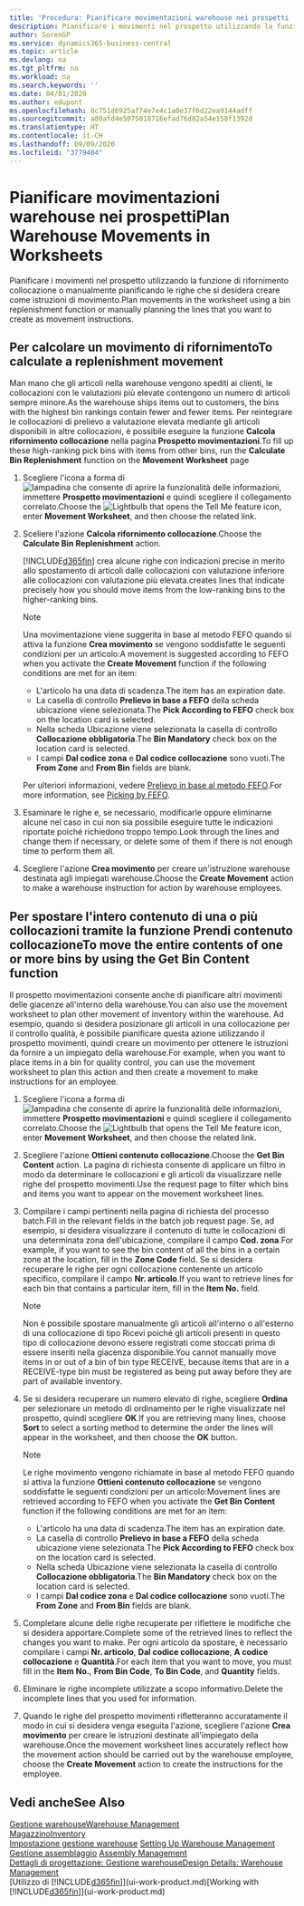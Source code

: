 ```yaml
---
title: 'Procedura: Pianificare movimentazioni warehouse nei prospetti | Documenti Microsoft'
description: Pianificare i movimenti nel prospetto utilizzando la funzione di rifornimento collocazione o manualmente pianificando le righe che si desidera creare come istruzioni di movimento.
author: SorenGP
ms.service: dynamics365-business-central
ms.topic: article
ms.devlang: na
ms.tgt_pltfrm: na
ms.workload: na
ms.search.keywords: ''
ms.date: 04/01/2020
ms.author: edupont
ms.openlocfilehash: 8c751d6925af74e7e4c1a0e37f6d22ea9144adff
ms.sourcegitcommit: a80afd4e5075018716efad76d82a54e158f1392d
ms.translationtype: HT
ms.contentlocale: it-CH
ms.lasthandoff: 09/09/2020
ms.locfileid: "3779404"
---
```

# <a name="plan-warehouse-movements-in-worksheets"></a><span data-ttu-id="0ce84-103">Pianificare movimentazioni warehouse nei prospetti</span><span class="sxs-lookup"><span data-stu-id="0ce84-103">Plan Warehouse Movements in Worksheets</span></span>
<span data-ttu-id="0ce84-104">Pianificare i movimenti nel prospetto utilizzando la funzione di rifornimento collocazione o manualmente pianificando le righe che si desidera creare come istruzioni di movimento.</span><span class="sxs-lookup"><span data-stu-id="0ce84-104">Plan movements in the worksheet using a bin replenishment function or manually planning the lines that you want to create as movement instructions.</span></span>  

## <a name="to-calculate-a-replenishment-movement"></a><span data-ttu-id="0ce84-105">Per calcolare un movimento di rifornimento</span><span class="sxs-lookup"><span data-stu-id="0ce84-105">To calculate a replenishment movement</span></span>  
<span data-ttu-id="0ce84-106">Man mano che gli articoli nella warehouse vengono spediti ai clienti, le collocazioni con le valutazioni più elevate contengono un numero di articoli sempre minore.</span><span class="sxs-lookup"><span data-stu-id="0ce84-106">As the warehouse ships items out to customers, the bins with the highest bin rankings contain fewer and fewer items.</span></span> <span data-ttu-id="0ce84-107">Per reintegrare le collocazioni di prelievo a valutazione elevata mediante gli articoli disponibili in altre collocazioni, è possibile eseguire la funzione **Calcola rifornimento collocazione** nella pagina **Prospetto movimentazioni**.</span><span class="sxs-lookup"><span data-stu-id="0ce84-107">To fill up these high-ranking pick bins with items from other bins, run the **Calculate Bin Replenishment** function on the **Movement Worksheet** page</span></span>

1.  <span data-ttu-id="0ce84-108">Scegliere l'icona a forma di ![lampadina che consente di aprire la funzionalità delle informazioni](media/ui-search/search_small.png "Informazioni sull'operazione che si desidera eseguire"), immettere **Prospetto movimentazioni** e quindi scegliere il collegamento correlato.</span><span class="sxs-lookup"><span data-stu-id="0ce84-108">Choose the ![Lightbulb that opens the Tell Me feature](media/ui-search/search_small.png "Tell me what you want to do") icon, enter **Movement Worksheet**, and then choose the related link.</span></span>  
2.  <span data-ttu-id="0ce84-109">Sceliere l'azione **Calcola rifornimento collocazione**.</span><span class="sxs-lookup"><span data-stu-id="0ce84-109">Choose the **Calculate Bin Replenishment** action.</span></span>  

    [!INCLUDE[d365fin](includes/d365fin_md.md)] <span data-ttu-id="0ce84-110">crea alcune righe con indicazioni precise in merito allo spostamento di articoli dalle collocazioni con valutazione inferiore alle collocazioni con valutazione più elevata.</span><span class="sxs-lookup"><span data-stu-id="0ce84-110">creates lines that indicate precisely how you should move items from the low-ranking bins to the higher-ranking bins.</span></span>  

    > [!NOTE]  
    >  <span data-ttu-id="0ce84-111">Una movimentazione viene suggerita in base al metodo FEFO quando si attiva la funzione **Crea movimento** se vengono soddisfatte le seguenti condizioni per un articolo:</span><span class="sxs-lookup"><span data-stu-id="0ce84-111">A movement is suggested according to FEFO when you activate the **Create Movement** function if the following conditions are met for an item:</span></span>  
    >   
    >  -   <span data-ttu-id="0ce84-112">L'articolo ha una data di scadenza.</span><span class="sxs-lookup"><span data-stu-id="0ce84-112">The item has an expiration date.</span></span>  
    > -   <span data-ttu-id="0ce84-113">La casella di controllo **Prelievo in base a FEFO** della scheda ubicazione viene selezionata.</span><span class="sxs-lookup"><span data-stu-id="0ce84-113">The **Pick According to FEFO** check box on the location card is selected.</span></span>  
    > -   <span data-ttu-id="0ce84-114">Nella scheda Ubicazione viene selezionata la casella di controllo **Collocazione obbligatoria**.</span><span class="sxs-lookup"><span data-stu-id="0ce84-114">The **Bin Mandatory** check box on the location card is selected.</span></span>  
    > -   <span data-ttu-id="0ce84-115">I campi **Dal codice zona** e **Dal codice collocazione** sono vuoti.</span><span class="sxs-lookup"><span data-stu-id="0ce84-115">The **From Zone** and **From Bin** fields are blank.</span></span>  

    <span data-ttu-id="0ce84-116">Per ulteriori informazioni, vedere [Prelievo in base al metodo FEFO](warehouse-picking-by-fefo.md).</span><span class="sxs-lookup"><span data-stu-id="0ce84-116">For more information, see [Picking by FEFO](warehouse-picking-by-fefo.md).</span></span>  

3.  <span data-ttu-id="0ce84-117">Esaminare le righe e, se necessario, modificarle oppure eliminarne alcune nel caso in cui non sia possibile eseguire tutte le indicazioni riportate poiché richiedono troppo tempo.</span><span class="sxs-lookup"><span data-stu-id="0ce84-117">Look through the lines and change them if necessary, or delete some of them if there is not enough time to perform them all.</span></span>  
4.  <span data-ttu-id="0ce84-118">Scegliere l'azione **Crea movimento** per creare un'istruzione warehouse destinata agli impiegati warehouse.</span><span class="sxs-lookup"><span data-stu-id="0ce84-118">Choose the **Create Movement** action to make a warehouse instruction for action by warehouse employees.</span></span>  

## <a name="to-move-the-entire-contents-of-one-or-more-bins-by-using-the-get-bin-content-function"></a><span data-ttu-id="0ce84-119">Per spostare l'intero contenuto di una o più collocazioni tramite la funzione Prendi contenuto collocazione</span><span class="sxs-lookup"><span data-stu-id="0ce84-119">To move the entire contents of one or more bins by using the Get Bin Content function</span></span>  
<span data-ttu-id="0ce84-120">Il prospetto movimentazioni consente anche di pianificare altri movimenti delle giacenze all'interno della warehouse.</span><span class="sxs-lookup"><span data-stu-id="0ce84-120">You can also use the movement worksheet to plan other movement of inventory within the warehouse.</span></span> <span data-ttu-id="0ce84-121">Ad esempio, quando si desidera posizionare gli articoli in una collocazione per il controllo qualità, è possibile pianificare questa azione utilizzando il prospetto movimenti, quindi creare un movimento per ottenere le istruzioni da fornire a un impiegato della warehouse.</span><span class="sxs-lookup"><span data-stu-id="0ce84-121">For example, when you want to place items in a bin for quality control, you can use the movement worksheet to plan this action and then create a movement to make instructions for an employee.</span></span>  

1.  <span data-ttu-id="0ce84-122">Scegliere l'icona a forma di ![lampadina che consente di aprire la funzionalità delle informazioni](media/ui-search/search_small.png "Informazioni sull'operazione che si desidera eseguire"), immettere **Prospetto movimentazioni** e quindi scegliere il collegamento correlato.</span><span class="sxs-lookup"><span data-stu-id="0ce84-122">Choose the ![Lightbulb that opens the Tell Me feature](media/ui-search/search_small.png "Tell me what you want to do") icon, enter **Movement Worksheet**, and then choose the related link.</span></span>  
2.  <span data-ttu-id="0ce84-123">Scegliere l'azione **Ottieni contenuto collocazione**.</span><span class="sxs-lookup"><span data-stu-id="0ce84-123">Choose the **Get Bin Content** action.</span></span> <span data-ttu-id="0ce84-124">La pagina di richiesta consente di applicare un filtro in modo da determinare le collocazioni e gli articoli da visualizzare nelle righe del prospetto movimenti.</span><span class="sxs-lookup"><span data-stu-id="0ce84-124">Use the request page to filter which bins and items you want to appear on the movement worksheet lines.</span></span>  
3.  <span data-ttu-id="0ce84-125">Compilare i campi pertinenti nella pagina di richiesta del processo batch.</span><span class="sxs-lookup"><span data-stu-id="0ce84-125">Fill in the relevant fields in the batch job request page.</span></span> <span data-ttu-id="0ce84-126">Se, ad esempio, si desidera visualizzare il contenuto di tutte le collocazioni di una determinata zona dell'ubicazione, compilare il campo **Cod. zona**.</span><span class="sxs-lookup"><span data-stu-id="0ce84-126">For example, if you want to see the bin content of all the bins in a certain zone at the location, fill in the **Zone Code** field.</span></span> <span data-ttu-id="0ce84-127">Se si desidera recuperare le righe per ogni collocazione contenente un articolo specifico, compilare il campo **Nr. articolo**.</span><span class="sxs-lookup"><span data-stu-id="0ce84-127">If you want to retrieve lines for each bin that contains a particular item, fill in the **Item No.** field.</span></span>  

    > [!NOTE]  
    >  <span data-ttu-id="0ce84-128">Non è possibile spostare manualmente gli articoli all'interno o all'esterno di una collocazione di tipo Ricevi poiché gli articoli presenti in questo tipo di collocazione devono essere registrati come stoccati prima di essere inseriti nella giacenza disponibile.</span><span class="sxs-lookup"><span data-stu-id="0ce84-128">You cannot manually move items in or out of a bin of bin type RECEIVE, because items that are in a RECEIVE-type bin must be registered as being put away before they are part of available inventory.</span></span>  

4.  <span data-ttu-id="0ce84-129">Se si desidera recuperare un numero elevato di righe, scegliere **Ordina** per selezionare un metodo di ordinamento per le righe visualizzate nel prospetto, quindi scegliere **OK**.</span><span class="sxs-lookup"><span data-stu-id="0ce84-129">If you are retrieving many lines, choose **Sort** to select a sorting method to determine the order the lines will appear in the worksheet, and then choose the **OK** button.</span></span>  

    > [!NOTE]  
    >  <span data-ttu-id="0ce84-130">Le righe movimento vengono richiamate in base al metodo FEFO quando si attiva la funzione **Ottieni contenuto collocazione** se vengono soddisfatte le seguenti condizioni per un articolo:</span><span class="sxs-lookup"><span data-stu-id="0ce84-130">Movement lines are retrieved according to FEFO when you activate the **Get Bin Content** function if the following conditions are met for an item:</span></span>  
    >   
    >  -   <span data-ttu-id="0ce84-131">L'articolo ha una data di scadenza.</span><span class="sxs-lookup"><span data-stu-id="0ce84-131">The item has an expiration date.</span></span>  
    > -   <span data-ttu-id="0ce84-132">La casella di controllo **Prelievo in base a FEFO** della scheda ubicazione viene selezionata.</span><span class="sxs-lookup"><span data-stu-id="0ce84-132">The **Pick According to FEFO** check box on the location card is selected.</span></span>  
    > -   <span data-ttu-id="0ce84-133">Nella scheda Ubicazione viene selezionata la casella di controllo **Collocazione obbligatoria**.</span><span class="sxs-lookup"><span data-stu-id="0ce84-133">The **Bin Mandatory** check box on the location card is selected.</span></span>  
    > -   <span data-ttu-id="0ce84-134">I campi **Dal codice zona** e **Dal codice collocazione** sono vuoti.</span><span class="sxs-lookup"><span data-stu-id="0ce84-134">The **From Zone** and **From Bin** fields are blank.</span></span>  

5.  <span data-ttu-id="0ce84-135">Completare alcune delle righe recuperate per riflettere le modifiche che si desidera apportare.</span><span class="sxs-lookup"><span data-stu-id="0ce84-135">Complete some of the retrieved lines to reflect the changes you want to make.</span></span> <span data-ttu-id="0ce84-136">Per ogni articolo da spostare, è necessario compilare i campi **Nr. articolo**, **Dal codice collocazione**, **A codice collocazione** e **Quantità**.</span><span class="sxs-lookup"><span data-stu-id="0ce84-136">For each item that you want to move, you must fill in the **Item No.**, **From Bin Code**, **To Bin Code**, and **Quantity** fields.</span></span>  
6.  <span data-ttu-id="0ce84-137">Eliminare le righe incomplete utilizzate a scopo informativo.</span><span class="sxs-lookup"><span data-stu-id="0ce84-137">Delete the incomplete lines that you used for information.</span></span>  
7.  <span data-ttu-id="0ce84-138">Quando le righe del prospetto movimenti rifletteranno accuratamente il modo in cui si desidera venga eseguita l'azione, scegliere l'azione **Crea movimento** per creare le istruzioni destinate all'impiegato della warehouse.</span><span class="sxs-lookup"><span data-stu-id="0ce84-138">Once the movement worksheet lines accurately reflect how the movement action should be carried out by the warehouse employee, choose the **Create Movement** action to create the instructions for the employee.</span></span>  

## <a name="see-also"></a><span data-ttu-id="0ce84-139">Vedi anche</span><span class="sxs-lookup"><span data-stu-id="0ce84-139">See Also</span></span>  
[<span data-ttu-id="0ce84-140">Gestione warehouse</span><span class="sxs-lookup"><span data-stu-id="0ce84-140">Warehouse Management</span></span>](warehouse-manage-warehouse.md)  
[<span data-ttu-id="0ce84-141">Magazzino</span><span class="sxs-lookup"><span data-stu-id="0ce84-141">Inventory</span></span>](inventory-manage-inventory.md)  
<span data-ttu-id="0ce84-142">[Impostazione gestione warehouse](warehouse-setup-warehouse.md)   </span><span class="sxs-lookup"><span data-stu-id="0ce84-142">[Setting Up Warehouse Management](warehouse-setup-warehouse.md)   </span></span>  
<span data-ttu-id="0ce84-143">[Gestione assemblaggio](assembly-assemble-items.md)  </span><span class="sxs-lookup"><span data-stu-id="0ce84-143">[Assembly Management](assembly-assemble-items.md)  </span></span>  
[<span data-ttu-id="0ce84-144">Dettagli di progettazione: Gestione warehouse</span><span class="sxs-lookup"><span data-stu-id="0ce84-144">Design Details: Warehouse Management</span></span>](design-details-warehouse-management.md)  
<span data-ttu-id="0ce84-145">[Utilizzo di [!INCLUDE[d365fin](includes/d365fin_md.md)]](ui-work-product.md)</span><span class="sxs-lookup"><span data-stu-id="0ce84-145">[Working with [!INCLUDE[d365fin](includes/d365fin_md.md)]](ui-work-product.md)</span></span>
